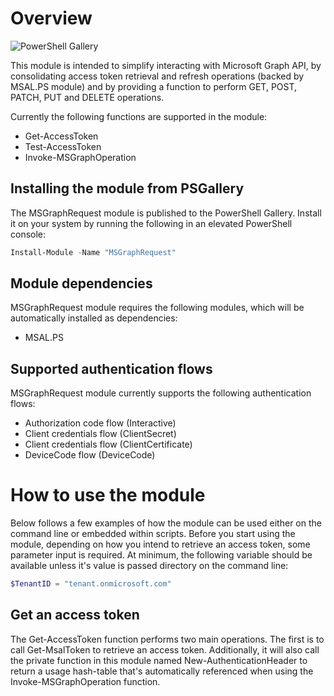 # Overview
![PowerShell Gallery](https://img.shields.io/powershellgallery/dt/MSGraphRequest)

This module is intended to simplify interacting with Microsoft Graph API, by consolidating access token retrieval and refresh operations (backed by MSAL.PS module) and by providing a function to perform GET, POST, PATCH, PUT and DELETE operations.

Currently the following functions are supported in the module:
- Get-AccessToken
- Test-AccessToken
- Invoke-MSGraphOperation

## Installing the module from PSGallery
The MSGraphRequest module is published to the PowerShell Gallery. Install it on your system by running the following in an elevated PowerShell console:
```PowerShell
Install-Module -Name "MSGraphRequest"
```

## Module dependencies
MSGraphRequest module requires the following modules, which will be automatically installed as dependencies:
- MSAL.PS

## Supported authentication flows
MSGraphRequest module currently supports the following authentication flows:
- Authorization code flow (Interactive)
- Client credentials flow (ClientSecret)
- Client credentials flow (ClientCertificate)
- DeviceCode flow (DeviceCode) 



# How to use the module
Below follows a few examples of how the module can be used either on the command line or embedded within scripts. Before you start using the module, depending on how you intend to retrieve an access token, some parameter input is required. At minimum, the following variable should be available unless it's value is passed directory on the command line:

```PowerShell
$TenantID = "tenant.onmicrosoft.com"
```

## Get an access token
The Get-AccessToken function performs two main operations. The first is to call Get-MsalToken to retrieve an access token. Additionally, it will also call the private function in this module named New-AuthenticationHeader to return a usage hash-table that's automatically referenced when using the Invoke-MSGraphOperation function.
